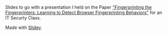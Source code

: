 Slides to go with a presentation I held on the Paper ["Fingerprinting the Fingerprinters: Learning to Detect Browser Fingerprinting Behaviors"](https://web.cs.ucdavis.edu/~zubair/files/fpinspector-sp2021.pdf) for an IT Securty Class.

Made with [Slidev](https://sli.dev/).

